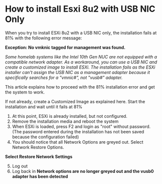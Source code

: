 # How to install Esxi 8u2 with USB NIC Only

When you try to install ESXi 8u2 with a USB NIC only, the installation fails at 81% with the following error message:

**Exception: No vmknic tagged for management was found.**


_Some homelab systems like the Intel 10th Gen NUC are not equipped with a compatible network adapter. As a workaround, you can use a USB NIC and create a customized image to install ESXi. The installation fails as the ESXi installer can't assign the USB NIC as a management adapter because it specifically searches for a "vmnic#", not "vusb#" adapter._

This article explains how to proceed with the 81% installation error and get the system to work.


If not already, create a Customized Image as explained here.
Start the installation and wait until it fails at 81%

1. At this point, ESXi is already installed, but not configured.
2. Remove the installation media and reboot the system
3. When ESXi is loaded, press F2 and login as "root" without password. (The password entered during the installation has not been saved because the configuration failed)
4. You should notice that all Network Options are greyed out. Select Network Restore Options.

**Select Restore Network Settings**

5. Log out
6. Log back in
**Network options are no longer greyed out and the vusb0 adapter has been detected**

 
